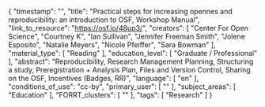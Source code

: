{
    "timestamp": "",
    "title": "Practical steps for increasing opennes and reproducibility: an introduction to OSF, Workshop Manual",
    "link_to_resource": "https://osf.io/48up3/",
    "creators": [
        "Center For Open Science",
        "Courtney K",
        "Ian Sullivan",
        "Jennifer Freeman Smith",
        "Jolene Esposito",
        "Natalie Meyers",
        "Nicole Pfeiffer",
        "Sara Bowman"
    ],
    "material_type": [
        "Reading"
    ],
    "education_level": [
        "Graduate / Professional"
    ],
    "abstract": "Reproducibility,                            Research Management Planning, Structuring a study,            Preregistration + Analysis Plan,        Files and Version Control,            Sharing on the OSF,                 Incentives (Badges, RR)",
    "language": [
        "en"
    ],
    "conditions_of_use": "cc-by",
    "primary_user": [
        ""
    ],
    "subject_areas": [
        "Education"
    ],
    "FORRT_clusters": [
        ""
    ],
    "tags": [
        "Research"
    ]
}